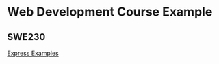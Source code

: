 # Web Development Course Example
## SWE230
[Express Examples](https://github.com/essam-eliwa/express)
